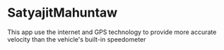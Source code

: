 # SatyajitMahuntaw
This app use the internet and GPS technology to provide more accurate velocity than the vehicle's built-in speedometer
